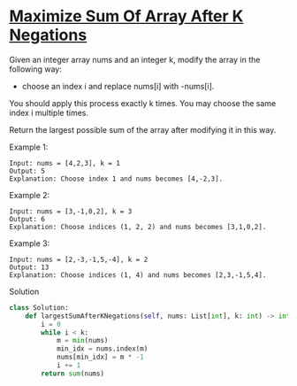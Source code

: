 # [Maximize Sum Of Array After K Negations](https://leetcode.com/problems/maximize-sum-of-array-after-k-negations/description/)

Given an integer array nums and an integer k, modify the array in the following way:

- choose an index i and replace nums[i] with -nums[i].

You should apply this process exactly k times. You may choose the same index i multiple times.

Return the largest possible sum of the array after modifying it in this way.

Example 1:
```
Input: nums = [4,2,3], k = 1
Output: 5
Explanation: Choose index 1 and nums becomes [4,-2,3].
```
Example 2:
```
Input: nums = [3,-1,0,2], k = 3
Output: 6
Explanation: Choose indices (1, 2, 2) and nums becomes [3,1,0,2].
```
Example 3:
```
Input: nums = [2,-3,-1,5,-4], k = 2
Output: 13
Explanation: Choose indices (1, 4) and nums becomes [2,3,-1,5,4].
```
Solution
```python
class Solution:
    def largestSumAfterKNegations(self, nums: List[int], k: int) -> int:
        i = 0
        while i < k:
            m = min(nums)
            min_idx = nums.index(m)
            nums[min_idx] = m * -1
            i += 1
        return sum(nums)
```
